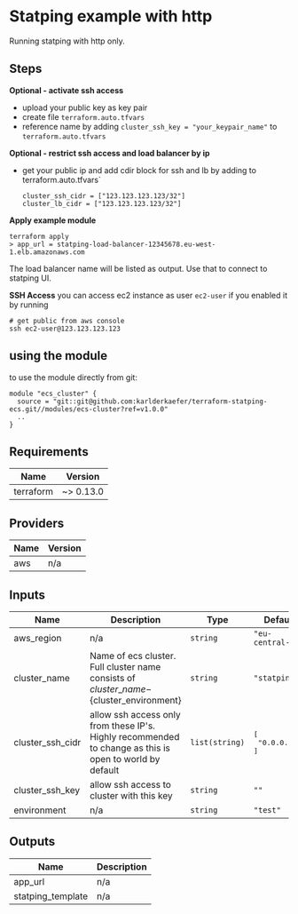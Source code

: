 # Statping example with http

Running statping with http only.

## Steps

**Optional - activate ssh access**
* upload your public key as key pair
* create file `terraform.auto.tfvars`
* reference name by adding `cluster_ssh_key = "your_keypair_name"` to `terraform.auto.tfvars`

**Optional - restrict ssh access and load balancer by ip**
* get your public ip and add cdir block for ssh and lb by adding to terraform.auto.tfvars`
    ```
    cluster_ssh_cidr = ["123.123.123.123/32"]
    cluster_lb_cidr = ["123.123.123.123/32"]
    ```

**Apply example module**
```
terraform apply
> app_url = statping-load-balancer-12345678.eu-west-1.elb.amazonaws.com
```
The load balancer name will be listed as output. Use that to connect to statping UI.

**SSH Access**
you can access ec2 instance as user `ec2-user` if you enabled it by running
```
# get public from aws console
ssh ec2-user@123.123.123.123
```

## using the module

to use the module directly from git:
```
module "ecs_cluster" {
  source = "git::git@github.com:karlderkaefer/terraform-statping-ecs.git//modules/ecs-cluster?ref=v1.0.0"
  ..
}
```



<!-- BEGINNING OF PRE-COMMIT-TERRAFORM DOCS HOOK -->
## Requirements

| Name | Version |
|------|---------|
| terraform | ~> 0.13.0 |

## Providers

| Name | Version |
|------|---------|
| aws | n/a |

## Inputs

| Name | Description | Type | Default | Required |
|------|-------------|------|---------|:--------:|
| aws\_region | n/a | `string` | `"eu-central-1"` | no |
| cluster\_name | Name of ecs cluster. Full cluster name consists of ${cluster\_name}-${cluster\_environment} | `string` | `"statping"` | no |
| cluster\_ssh\_cidr | allow ssh access only from these IP's. Highly recommended to change as this is open to world by default | `list(string)` | <pre>[<br>  "0.0.0.0/0"<br>]</pre> | no |
| cluster\_ssh\_key | allow ssh access to cluster with this key | `string` | `""` | no |
| environment | n/a | `string` | `"test"` | no |

## Outputs

| Name | Description |
|------|-------------|
| app\_url | n/a |
| statping\_template | n/a |

<!-- END OF PRE-COMMIT-TERRAFORM DOCS HOOK -->
